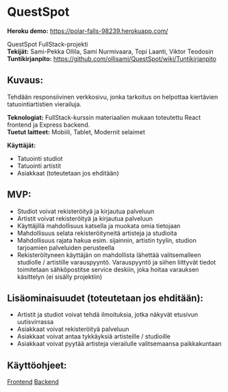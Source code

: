 # QuestSpot

**Heroku demo:** https://polar-falls-98239.herokuapp.com/


QuestSpot FullStack-projekti  
**Tekijät:** Sami-Pekka Ollila, Sami Nurmivaara, Topi Laanti, Viktor Teodosin  
**Tuntikirjanpito:** https://github.com/ollisami/QuestSpot/wiki/Tuntikirjanpito

## Kuvaus:
Tehdään responsiivinen verkkosivu, jonka tarkoitus on helpottaa kiertävien tatuointiartistien vierailuja.

**Teknologiat:** FullStack-kurssin materiaalien mukaan toteutettu React frontend ja Express backend.  
**Tuetut laitteet:** Mobiili, Tablet, Modernit selaimet  

**Käyttäjät:**
- Tatuointi studiot
- Tatuointi artistit
- Asiakkaat (toteutetaan jos ehditään)

## MVP:
- Studiot voivat rekisteröityä ja kirjautua palveluun
- Artistit voivat rekisteröityä ja kirjautua palveluun
- Käyttäjillä mahdollisuus katsella ja muokata omia tietojaan
- Mahdollisuus selata rekisteröityneitä artisteja ja studioita
- Mahdollisuus rajata hakua esim. sijainnin, artistin tyylin, studion tarjoamien palveluiden perusteella
- Rekisteröityneen käyttäjän on mahdollista lähettää valitsemalleen studiolle / artistille varauspyyntö.
Varauspyyntö ja siihen liittyvät tiedot toimitetaan sähköpostitse service deskiin, joka hoitaa varauksen käsittelyn (ei sisälly projektiin)

## Lisäominaisuudet (toteutetaan jos ehditään):
- Artistit ja studiot voivat tehdä ilmoituksia, jotka näkyvät etusivun uutisvirrassa
- Asiakkaat voivat rekisteröityä palveluun
- Asiakkaat voivat antaa tykkäyksiä artisteille / studioille
- Asiakkaat voivat pyytää artisteja vierailulle valitsemaansa paikkakuntaan


## Käyttöohjeet:
[Frontend](https://github.com/ollisami/QuestSpot/blob/master/questspot_frontend/GUIDE.md)
[Backend](https://github.com/ollisami/QuestSpot/blob/master/questspot_backend/GUIDE.md)
